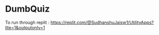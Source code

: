 # DumbQuiz

To run through replit : https://replit.com/@SudhanshuJaisw1/UtilityApps?lite=1&outputonly=1
